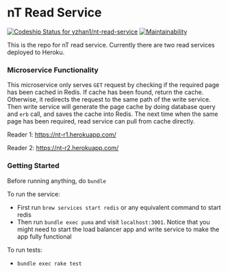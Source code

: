 # nT Read Service

[ ![Codeship Status for yzhan1/nt-read-service](https://app.codeship.com/projects/d7948740-2be1-0136-e263-56d0818919a1/status?branch=master)](https://app.codeship.com/projects/287893) [![Maintainability](https://api.codeclimate.com/v1/badges/f4b29796ab489f75ce35/maintainability)](https://codeclimate.com/github/yzhan1/nt-read-service/maintainability)

This is the repo for nT read service. Currently there are two read services deployed to Heroku.

### Microservice Functionality
This microservice only serves `GET` request by checking if the required page has been cached in Redis. If cache has been found, return the cache. Otherwise, it redirects the request to the same path of the write service. Then write service will generate the page cache by doing database query and `erb` call, and saves the cache into Redis. The next time when the same page has been required, read service can pull from cache directly.

Reader 1: https://nt-r1.herokuapp.com/

Reader 2: https://nt-r2.herokuapp.com/

### Getting Started
Before running anything, do `bundle`

To run the service:
+ First run `brew services start redis` or any equivalent command to start redis
+ Then run `bundle exec puma` and visit `localhost:3001`. Notice that you might need to start the load balancer app and write service to make the app fully functional

To run tests:
+ `bundle exec rake test`